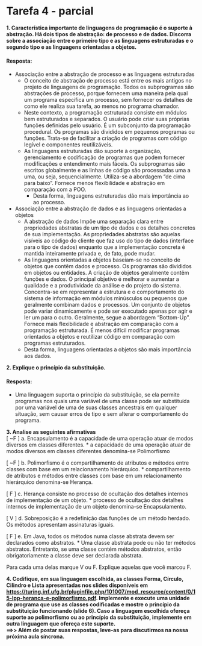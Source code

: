 # Tarefa 4 - parcial

<strong>1. Característica importante de linguagens de programação é o suporte à
abstração. Há dois tipos de abstração: de processo e de dados. Discorra sobre
a associação entre o primeiro tipo e as linguagens estruturadas e o segundo
tipo e as linguagens orientadas a objetos.</strong><br>
#### Resposta:
* Associação entre a abstração de processo e as linguagens estruturadas
    *  O conceito de abstração de processo está entre os mais antigos no
        projeto de linguagens de programação. Todos os subprogramas são abstrações
        de processo, porque fornecem uma maneira pela qual um programa
        especifica um processo, sem fornecer os detalhes de como ele realiza
        sua tarefa, ao menos no programa chamador.
    * Neste contexto, a programação estruturada consiste em módulos bem
        estruturados e separados. O usuário pode criar suas próprias funções
        definidas pelo usuário. É um subconjunto da programação procedural.
        Os programas são divididos em pequenos programas ou funções. Trata-se
        de facilitar a criação de programas com código legível e componentes
        reutilizáveis.
    * As linguagens estruturadas dão suporte à organização, gerenciamento e
        codificação de programas que podem fornecer modificações e entendimento
        mais fáceis. Os subprogramas são escritos globalmente e as linhas de
        código são processadas uma a uma, ou seja, sequencialmente. Utiliza-se
        a abordagem “de cima para baixo”. Fornece menos flexibilidade e abstração
        em comparação com a POO.
        - Desta forma, linguagens estruturadas dão mais importância ao ao processo.
* Associação entre a abstração de dados e as linguagens orientadas a objetos
    * A abstração de dados Impõe uma separação clara entre propriedades
        abstratas de um tipo de dados e os detalhes concretos de sua implementação.
        As propriedades abstratas são aquelas visíveis ao código do cliente que
        faz uso do tipo de dados (interface para o tipo de dados) enquanto que
        a implementação concreta é mantida inteiramente privada e, de fato,
        pode mudar.
    * As linguagens orientadas a objetos baseiam-se no conceito de objetos
        que contêm dados e processo. Os programas são divididos em objetos ou
        entidades. A criação de objetos geralmente contêm funções e dados.
        O principal objetivo é melhorar e aumentar a qualidade e a produtividade
        da análise e do projeto do sistema. Concentra-se em representar a
        estrutura e o comportamento do sistema de informação em módulos minúsculos
        ou pequenos que geralmente combinam dados e processos. Um conjunto de
        objetos pode variar dinamicamente e pode ser executado apenas por agir
        e ler um para o outro. Geralmente, segue a abordagem “Bottom-Up”.
        Fornece mais flexibilidade e abstração em comparação com a programação
        estruturada. É menos difícil modificar programas orientados a objetos e
        reutilizar código em comparação com programas estruturados.
    * Desta forma, linguagens orientadas a objetos são mais importância aos dados.
    
<strong>2. Explique o princípio da substituição.</strong><br>
#### Resposta:
* Uma linguagem suporta o princípio da substituição, se ela permite programas
    nos quais uma variável de uma classe pode ser substituída por uma variável
    de uma de suas classes ancestrais em qualquer situação, sem causar erros de
    tipo e sem alterar o comportamento do programa.

<strong>3. Analise as seguintes afirmativas</strong><br>
   [ ~F  ] a. Encapsulamento é a capacidade de uma operação atuar de modos
diversos em classes diferentes.
        * a capacidade de uma operação atuar de modos diversos em classes
        diferentes denomina-se Polimorfismo

   [  ~F ] b. Polimorfismo é o compartilhamento de atributos e métodos entre
classes com base em um relacionamento hierárquico.
        * compartilhamento de atributos e métodos entre classes com base em
        um relacionamento hierárquico denomina-se Herança.

   [  F ] c. Herança consiste no processo de ocultação dos detalhes internos de
implementação de um objeto.
        * processo de ocultação dos detalhes internos de implementação de um
        objeto denomina-se Encapsulamento.

   [ V ] d. Sobreposição é a redefinição das funções de um método herdado.
Os métodos apresentam assinaturas iguais.

   [ F ] e. Em Java, todos os métodos numa classe abstrata devem ser declarados
como abstratos.
        * Uma classe abstrata pode ou não ter métodos abstratos. Entretanto, se
        uma classe contém métodos abstratos, então obrigatoriamente a classe
        deve ser declarada abstrata.

   Para cada uma delas marque V ou F. Explique aquelas que você marcou F.


<strong>4. Codifique, em sua linguagem escolhida, as classes Forma, Círculo, Cilindro e
Lista apresentadas nos slides disponíveis em
https://turing.inf.ufg.br/pluginfile.php/101007/mod_resource/content/0/15-lpp-heranca-e-polimorfismo.pdf.
Implemente e execute uma unidade de programa que use as classes codificadas e
mostre o princípio da substituição funcionando (slide 6). Caso a linguagem
escolhida ofereça suporte ao polimorfismo ou ao princípio da substituição,
implemente em outra linguagem que ofereça este suporte.
<br>==>> Além de postar suas respostas, leve-as para discutirmos na nossa próxima aula síncrona.</strong><br>